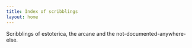 ```yaml
---
title: Index of scribblings
layout: home
---
```

<head><meta name="google-site-verification" content="hHhXHeioz13BT62fPa8Y62VIUDW2izW2QpB-k2BzywY" /></head>

<p>Scribblings of estoterica, the arcane and the not-documented-anywhere-else.</p>


